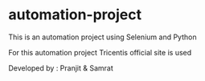 # automation-project
This is an automation project using Selenium and Python

For this automation project Tricentis official site is used

Developed by : Pranjit & Samrat
